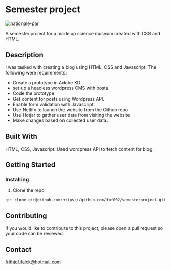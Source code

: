# Semester project

![nationale-par](https://user-images.githubusercontent.com/80104002/207572860-b6b0eef3-e9b1-456a-889d-e0449e3c1727.jpg)

A semester project for a made up science museum created with CSS and HTML.

## Description

I was tasked with creating a blog using HTML, CSS and Javascript. The following were requirements: 

- Create a prototype in Adobe XD
- set up a headless wordpress CMS with posts.
- Code the prototype
- Get content for posts using Wordpress API.
- Enable form validation with Javascript.
- Use Netlify to launch the website from the Github repo
- Use Hotjar to gather user data from visiting the website
- Make changes based on collected user data.

## Built With

HTML, CSS, Javascript. Used wordpress API to fetch content for blog. 

## Getting Started

### Installing

1. Clone the repo:

```bash
git clone git@github.com:https://github.com/fof002/semesterproject.git
```

## Contributing

If you would like to contribute to this project, please open a pull request so your code can be reviewed.

## Contact

frithjof.falck@hotmail.com
